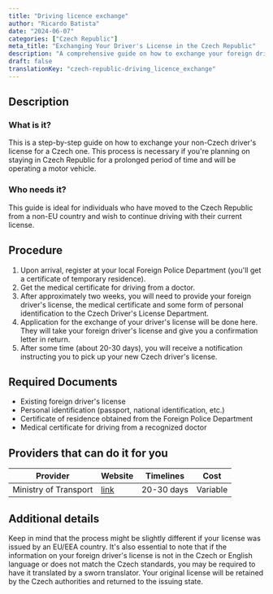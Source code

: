 ```yaml
---
title: "Driving licence exchange"
author: "Ricardo Batista"
date: "2024-06-07"
categories: ["Czech Republic"]
meta_title: "Exchanging Your Driver's License in the Czech Republic"
description: "A comprehensive guide on how to exchange your foreign driver's license in the Czech Republic."
draft: false
translationKey: "czech-republic-driving_licence_exchange"
---
```


## Description
### What is it?
This is a step-by-step guide on how to exchange your non-Czech driver's license for a Czech one. This process is necessary if you're planning on staying in Czech Republic for a prolonged period of time and will be operating a motor vehicle.

### Who needs it?
This guide is ideal for individuals who have moved to the Czech Republic from a non-EU country and wish to continue driving with their current license.

## Procedure
1. Upon arrival, register at your local Foreign Police Department (you'll get a certificate of temporary residence).
2. Get the medical certificate for driving from a doctor.
3. After approximately two weeks, you will need to provide your foreign driver's license, the medical certificate and some form of personal identification to the Czech Driver's License Department.
4. Application for the exchange of your driver's license will be done here. They will take your foreign driver's license and give you a confirmation letter in return.
5. After some time (about 20-30 days), you will receive a notification instructing you to pick up your new Czech driver's license.

## Required Documents
- Existing foreign driver's license
- Personal identification (passport, national identification, etc.)
- Certificate of residence obtained from the Foreign Police Department
- Medical certificate for driving from a recognized doctor

## Providers that can do it for you

| Provider        |     Website     |     Timelines    |       Cost      |
| --------------- | --------------- |  :-------------: | :-------------: |
| Ministry of Transport      | [link](http://www.mdcr.cz/)       |      20-30 days      |        Variable       |

## Additional details
Keep in mind that the process might be slightly different if your license was issued by an EU/EEA country. It's also essential to note that if the information on your foreign driver's license is not in the Czech or English language or does not match the Czech standards, you may be required to have it translated by a sworn translator. Your original license will be retained by the Czech authorities and returned to the issuing state.